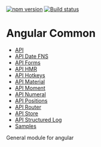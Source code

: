 [![npm version](https://badge.fury.io/js/%40anglr%2Fcommon.svg)](https://badge.fury.io/js/%40anglr%2Fcommon)
[![Build status](https://ci.appveyor.com/api/projects/status/403uvwlo8ckesq1x?svg=true)](https://ci.appveyor.com/project/kukjevov/ng-common)

# Angular Common

- [API](https://ressurectit.github.io/#/content/api/ng-common/common)
- [API Date FNS](https://ressurectit.github.io/#/content/api/ng-common-date-fns/common-date-fns)
- [API Forms](https://ressurectit.github.io/#/content/api/ng-common-forms/common-forms)
- [API HMR](https://ressurectit.github.io/#/content/api/ng-common-hmr/common-hmr)
- [API Hotkeys](https://ressurectit.github.io/#/content/api/ng-common-hotkeys/common-hotkeys)
- [API Material](https://ressurectit.github.io/#/content/api/ng-common-material/common-material)
- [API Moment](https://ressurectit.github.io/#/content/api/ng-common-moment/common-moment)
- [API Numeral](https://ressurectit.github.io/#/content/api/ng-common-numeral/common-numeral)
- [API Positions](https://ressurectit.github.io/#/content/api/ng-common-positions/common-positions)
- [API Router](https://ressurectit.github.io/#/content/api/ng-common-router/common-router)
- [API Store](https://ressurectit.github.io/#/content/api/ng-common-store/common-store)
- [API Structured Log](https://ressurectit.github.io/#/content/api/ng-common-structured-log/common-structured-log)
- [Samples](https://ressurectit.github.io/#/content/common#samples)


General module for angular

